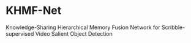 # KHMF-Net
Knowledge-Sharing Hierarchical Memory Fusion Network for Scribble-supervised Video Salient Object Detection
